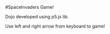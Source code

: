 #SpaceInvaders Game!

Dojo developed using p5.js lib. 


Use left and right arrow from keyboard to game!
